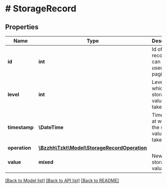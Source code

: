 # # StorageRecord

## Properties

Name | Type | Description | Notes
------------ | ------------- | ------------- | -------------
**id** | **int** | Id of the record that can be used for pagination | [optional]
**level** | **int** | Level at which the storage value was taken | [optional]
**timestamp** | **\DateTime** | Timestamp at which the storage value was taken | [optional]
**operation** | [**\Bzzhh\Tzkt\Model\StorageRecordOperation**](StorageRecordOperation.md) |  | [optional]
**value** | **mixed** | New storage value | [optional]

[[Back to Model list]](../../README.md#models) [[Back to API list]](../../README.md#endpoints) [[Back to README]](../../README.md)
